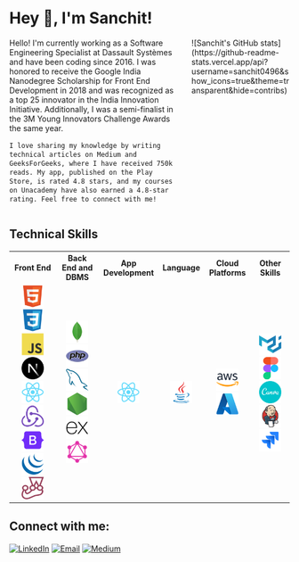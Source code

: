 # Hey 👋, I'm Sanchit!

<div style="display: flex; justify-content: space-between; align-items: flex-start;">
  <div style="max-width: 60%;">
    Hello! I'm currently working as a Software Engineering Specialist at Dassault Systèmes and have been coding since 2016. I was honored to receive the Google India Nanodegree Scholarship for Front End Development in 2018 and was recognized as a top 25 innovator in the India Innovation Initiative. Additionally, I was a semi-finalist in the 3M Young Innovators Challenge Awards the same year.

    I love sharing my knowledge by writing technical articles on Medium and GeeksForGeeks, where I have received 750k reads. My app, published on the Play Store, is rated 4.8 stars, and my courses on Unacademy have also earned a 4.8-star rating. Feel free to connect with me!
  </div>
  <div style="max-width: 35%;">
    ![Sanchit's GitHub stats](https://github-readme-stats.vercel.app/api?username=sanchit0496&show_icons=true&theme=transparent&hide=contribs)
  </div>
</div>

## Technical Skills

<table>
  <tr>
    <th>Front End</th>
    <th>Back End and DBMS</th>
    <th>App Development</th>
    <th>Language</th>
    <th>Cloud Platforms</th>
    <th>Other Skills</th>
  </tr>
  <tr>
    <td align="center">
      <img src="https://raw.githubusercontent.com/devicons/devicon/master/icons/html5/html5-original.svg" alt="HTML5" width="40" height="40"/>
      <img src="https://raw.githubusercontent.com/devicons/devicon/master/icons/css3/css3-original.svg" alt="CSS3" width="40" height="40"/>
      <img src="https://raw.githubusercontent.com/devicons/devicon/master/icons/javascript/javascript-original.svg" alt="JavaScript" width="40" height="40"/>
      <img src="https://raw.githubusercontent.com/devicons/devicon/master/icons/nextjs/nextjs-original.svg" alt="Next JS" width="40" height="40"/>
      <img src="https://raw.githubusercontent.com/devicons/devicon/master/icons/react/react-original.svg" alt="React" width="40" height="40"/>
      <img src="https://raw.githubusercontent.com/devicons/devicon/master/icons/redux/redux-original.svg" alt="Redux" width="40" height="40"/>
      <img src="https://raw.githubusercontent.com/devicons/devicon/master/icons/bootstrap/bootstrap-plain.svg" alt="Bootstrap" width="40" height="40"/>
      <img src="https://raw.githubusercontent.com/devicons/devicon/master/icons/jquery/jquery-original.svg" alt="jQuery" width="40" height="40"/>
      <img src="https://raw.githubusercontent.com/devicons/devicon/master/icons/jest/jest-plain.svg" alt="JEST" width="40" height="40"/>
    </td>
    <td align="center">
      <img src="https://raw.githubusercontent.com/devicons/devicon/master/icons/mongodb/mongodb-original.svg" alt="MongoDB" width="40" height="40"/>
      <img src="https://raw.githubusercontent.com/devicons/devicon/master/icons/php/php-original.svg" alt="PHP" width="40" height="40"/>
      <img src="https://raw.githubusercontent.com/devicons/devicon/master/icons/mysql/mysql-original.svg" alt="MySQL" width="40" height="40"/>
      <img src="https://raw.githubusercontent.com/devicons/devicon/master/icons/nodejs/nodejs-original.svg" alt="Node JS" width="40" height="40"/>
      <img src="https://raw.githubusercontent.com/devicons/devicon/master/icons/express/express-original.svg" alt="Express JS" width="40" height="40"/>
      <img src="https://raw.githubusercontent.com/devicons/devicon/master/icons/graphql/graphql-plain.svg" alt="GraphQL" width="40" height="40"/>
    </td>
    <td align="center">
      <img src="https://raw.githubusercontent.com/devicons/devicon/master/icons/react/react-original.svg" alt="React Native" width="40" height="40"/>
    </td>
    <td align="center">
      <img src="https://raw.githubusercontent.com/devicons/devicon/master/icons/java/java-original.svg" alt="Java" width="40" height="40"/>
    </td>
    <td align="center">
      <img src="https://raw.githubusercontent.com/devicons/devicon/master/icons/amazonwebservices/amazonwebservices-original-wordmark.svg" alt="AWS" width="40" height="40"/>
      <img src="https://raw.githubusercontent.com/devicons/devicon/master/icons/azure/azure-original.svg" alt="Azure" width="40" height="40"/>
    </td>
    <td align="center">
      <img src="https://raw.githubusercontent.com/devicons/devicon/master/icons/materialui/materialui-original.svg" alt="Material UI" width="40" height="40"/>
      <img src="https://raw.githubusercontent.com/devicons/devicon/master/icons/figma/figma-original.svg" alt="Figma" width="40" height="40"/>
      <img src="https://raw.githubusercontent.com/devicons/devicon/master/icons/canva/canva-original.svg" alt="Canva" width="40" height="40"/>
      <img src="https://raw.githubusercontent.com/devicons/devicon/master/icons/jenkins/jenkins-original.svg" alt="Jenkins" width="40" height="40"/>
      <img src="https://raw.githubusercontent.com/devicons/devicon/master/icons/jira/jira-original.svg" alt="JIRA" width="40" height="40"/>
    </td>
  </tr>
</table>

## Connect with me:
<p align="left">
  <a href="https://www.linkedin.com/in/sanchit0496/" target="blank"><img align="center" src="https://upload.wikimedia.org/wikipedia/commons/e/e9/Linkedin_icon.svg" alt="LinkedIn" height="30" width="40" /></a>
  <a href="mailto:sanchit0496@gmail.com" target="blank"><img align="center" src="https://upload.wikimedia.org/wikipedia/commons/7/7e/Gmail_icon_%282020%29.svg" alt="Email" height="30" width="40" /></a>
  <a href="https://medium.com/@sanchit0496" target="blank"><img align="center" src="https://upload.wikimedia.org/wikipedia/commons/e/ec/Medium_logo_Monogram.svg" alt="Medium" height="30" width="40" /></a>
</p>
